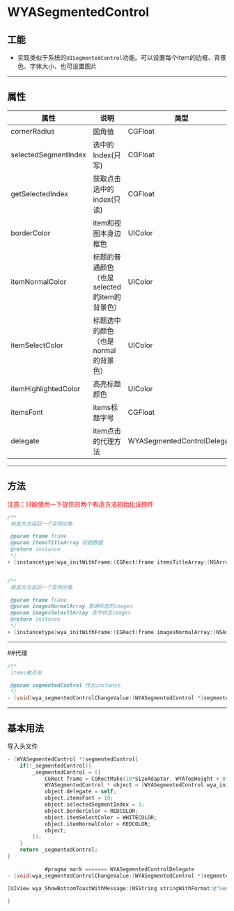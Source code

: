 #  WYASegmentedControl

## 工能

- 实现类似于系统的`UISegmentedControl`功能。可以设置每个item的边框、背景色、字体大小、也可设置图片

---

## 属性

属性 | 说明 | 类型 | 默认值
--- | --- | --- | ---
cornerRadius | 圆角值 | CGFloat | 8
selectedSegmentIndex | 选中的Index(只写) | CGFloat | 0
getSelectedIndex | 获取点击选中的index(只读) | CGFloat | -
borderColor | item和视图本身边框色 | UIColor | 蓝色（#108DE7）
itemNormalColor | 标题的普通颜色 （也是selected的item的背景色）| UIColor | 默认蓝色（#108DE7）
itemSelectColor | 标题选中的颜色（也是normal的背景色） | UIColor | 白色（#FFFFFF）
itemHighlightedColor | 高亮标题颜色 | UIColor | 默认白色（#FFFFFF）
itemsFont | items标题字号 | CGFloat | 15
delegate | item点击的代理方法 | WYASegmentedControlDelegate | -
---
## 方法

<font color="red">注意：只能使用一下提供的两个构造方法初始化该控件</font>

```objective-c
/**
 构造方法返回一个实例对象

 @param frame frame
 @param itemsTitleArray 标题数据
 @return instance
 */
+ (instancetype)wya_initWithFrame:(CGRect)frame itemsTitleArray:(NSArray <NSString *> *)itemsTitleArray;


/**
 构造方法返回一个实例对象

 @param frame frame
 @param imagesNormalArray 普通状态的images
 @param imagesSelectlArray 选中状态images
 @return instance
 */
+ (instancetype)wya_initWithFrame:(CGRect)frame imagesNormalArray:(NSArray <NSString *> *)imagesNormalArray imagesSelectlArray:(NSArray <NSString *> *)imagesSelectlArray;
```
---
##代理

```objective-c
/**
 items被点击

 @param segmentedControl 传出instance
 */
- (void)wya_segmentedControlChangeValue:(WYASegmentedControl *)segmentedControl;
```
---

## 基本用法

导入头文件

```objective-c
- (WYASegmentedControl *)segmentedControl{
    if(!_segmentedControl){
        _segmentedControl = ({
            CGRect frame = CGRectMake(10*SizeAdapter, WYATopHeight + 8*SizeAdapter + CGRectGetMaxY(self.segmentedControl1.frame), ScreenWidth-20*SizeAdapter, 49);
            WYASegmentedControl * object = [WYASegmentedControl wya_initWithFrame:frame itemsTitleArray:@[@"segment1",@"segment2",@"segment3",@"segment4"]];
            object.delegate = self;
            object.itemsFont = 10;
            object.selectedSegmentIndex = 3;
            object.borderColor = REDCOLOR;
            object.itemSelectColor = WHITECOLOR;
            object.itemNormalColor = REDCOLOR;
            object;
        });
    }
    return _segmentedControl;
}
            
            #pragma mark ======= WYASegmentedControlDelegate
- (void)wya_segmentedControlChangeValue:(WYASegmentedControl *)segmentedControl{

[UIView wya_ShowBottomToastWithMessage:[NSString stringWithFormat:@"segmentedControl1---选中第%ld个",segmentedControl.getSelectedIndex+1]];
       
}
```


